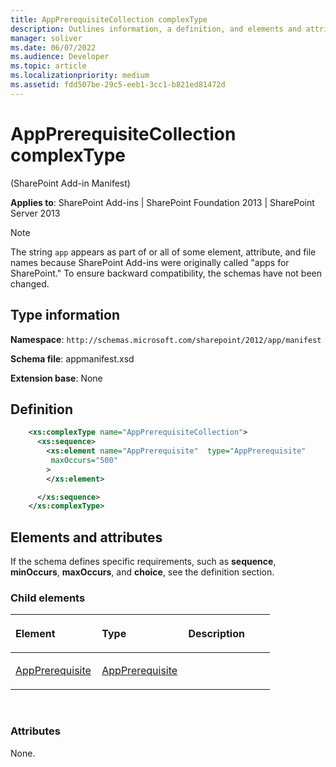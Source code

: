 ```yaml
---
title: AppPrerequisiteCollection complexType
description: Outlines information, a definition, and elements and attributes for the AppPrerequisiteCollection complexType in Sharepoint.
manager: soliver
ms.date: 06/07/2022
ms.audience: Developer
ms.topic: article
ms.localizationpriority: medium
ms.assetid: fdd507be-29c5-eeb1-3cc1-b821ed81472d
---
```


# AppPrerequisiteCollection complexType

(SharePoint Add-in Manifest)

**Applies to**: SharePoint Add-ins | SharePoint Foundation 2013 | SharePoint Server 2013

> [!NOTE]
> The string `app` appears as part of or all of some element, attribute, and file names because SharePoint Add-ins were originally called "apps for SharePoint." To ensure backward compatibility, the schemas have not been changed.

## Type information
**Namespace**: `http://schemas.microsoft.com/sharepoint/2012/app/manifest`

**Schema file**: appmanifest.xsd

**Extension base**: None

## Definition

```XML
    <xs:complexType name="AppPrerequisiteCollection">
      <xs:sequence>
        <xs:element name="AppPrerequisite"  type="AppPrerequisite"
         maxOccurs="500"
        >
        </xs:element>

      </xs:sequence>
    </xs:complexType>
```

## Elements and attributes

If the schema defines specific requirements, such as **sequence**, **minOccurs**, **maxOccurs**, and **choice**, see the definition section.

### Child elements

<table>
<colgroup>
<col width="33%" />
<col width="33%" />
<col width="33%" />
</colgroup>
<thead>
<tr class="header">
<th align="left"><p>Element</p></th>
<th align="left"><p>Type</p></th>
<th align="left"><p>Description</p></th>
</tr>
</thead>
<tbody>
<tr class="odd">
<td align="left"><p><a href="appprerequisite-element-appprerequisitecollection-complextypesharepoint-add-in-m.md">AppPrerequisite</a></p></td>
<td align="left"><p><a href="appprerequisite-complextype-sharepoint-add-in-manifest.md">AppPrerequisite</a></p></td>
<td align="left"><p></p></td>
</tr>
</tbody>
</table>

<br/>

### Attributes

None.
